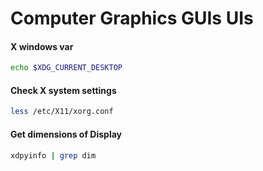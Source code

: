 # Computer Graphics GUIs UIs

#### X windows var

```bash
echo $XDG_CURRENT_DESKTOP
```

#### Check X system settings
```bash
less /etc/X11/xorg.conf
```

#### **Get** dimensions of Display

```bash
xdpyinfo | grep dim
```